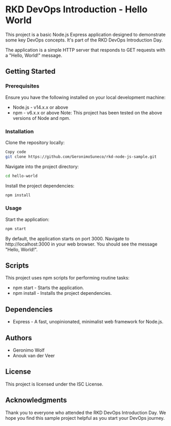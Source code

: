 # RKD DevOps Introduction - Hello World
This project is a basic Node.js Express application designed to demonstrate some key DevOps concepts. It's part of the RKD DevOps Introduction Day.

The application is a simple HTTP server that responds to GET requests with a "Hello, World!" message.

## Getting Started
### Prerequisites
Ensure you have the following installed on your local development machine:

- Node.js - v14.x.x or above
- npm - v6.x.x or above
Note: This project has been tested on the above versions of Node and npm.

### Installation
Clone the repository locally:

```bash
Copy code
git clone https://github.com/GeronimoSuneco/rkd-node-js-sample.git
```
Navigate into the project directory:

```bash
cd hello-world
```
Install the project dependencies:

```bash
npm install
```
### Usage
Start the application:

```bash
npm start
```
By default, the application starts on port 3000. Navigate to http://localhost:3000 in your web browser. You should see the message "Hello, World!".

## Scripts
This project uses npm scripts for performing routine tasks:

- npm start - Starts the application.
- npm install - Installs the project dependencies.
## Dependencies
- Express - A fast, unopinionated, minimalist web framework for Node.js.
## Authors
- Geronimo Wolf 
- Anouk van der Veer
## License
This project is licensed under the ISC License.

## Acknowledgments
Thank you to everyone who attended the RKD DevOps Introduction Day. We hope you find this sample project helpful as you start your DevOps journey.
